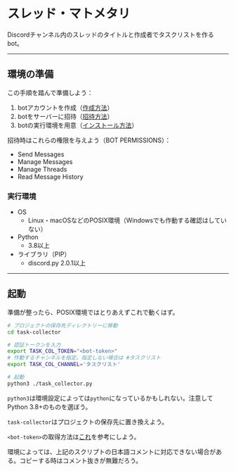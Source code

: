# スレッド・マトメタリ

Discordチャンネル内のスレッドのタイトルと作成者でタスクリストを作るbot。

---

## 環境の準備

この手順を踏んで準備しよう：

1. botアカウントを作成（[作成方法](https://discordpy.readthedocs.io/ja/stable/discord.html)）
2. botをサーバーに招待（[招待方法](https://discordpy.readthedocs.io/ja/stable/discord.html#inviting-your-bot)）
3. botの実行環境を用意（[インストール方法](https://discordpy.readthedocs.io/ja/stable/intro.html#installing)）

招待時はこれらの権限を与えよう（BOT PERMISSIONS）：
- Send Messages
- Manage Messages
- Manage Threads
- Read Message History

### 実行環境
- OS
  - Linux・macOSなどのPOSIX環境（Windowsでも作動する確認はしていない）
- Python
  - 3.8以上
- ライブラリ（PIP）
  - discord.py 2.0.1以上

---

## 起動

準備が整ったら、POSIX環境ではとりあえずこれで動くはず。

```sh
# プロジェクトの保存先ディレクトリーに移動
cd task-collector

# 認証トークンを入力
export TASK_COL_TOKEN="<bot-token>"
# 作動するチャンネルを指定。指定しない場合は #タスクリスト
export TASK_COL_CHANNEL='タスクリスト'

# 起動
python3 ./task_collector.py
```

`python3`は環境設定によっては`python`になっているかもしれない。注意してPython 3.8+のものを選ぼう。

`task-collector`はプロジェクトの保存先に置き換えよう。 

`<bot-token>`の取得方法は[これ](https://discordpy.readthedocs.io/ja/stable/discord.html)を参考にしよう。

環境によっては、上記のスクリプトの日本語コメントに対応できない場合がある。コピーする時はコメント抜きが無難だろう。
